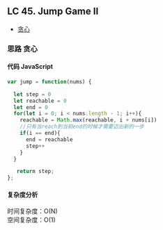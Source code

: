## LC 45. Jump Game II

- [贪心](#思路-贪心)

### 思路 贪心

#### 代码 JavaScript

```JavaScript
var jump = function(nums) {

  let step = 0
  let reachable = 0
  let end = 0
  for(let i = 0; i < nums.length - 1; i++){
    reachable = Math.max(reachable, i + nums[i])
    //只有当reach到当前end的时候才需要迈出新的一步
    if(i == end){
      end = reachable
      step++
    }
  }

   return step;
};

```

#### 复杂度分析

时间复杂度：O(N) </br>
空间复杂度：O(1)
